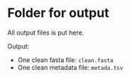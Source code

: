 # Folder for output
All output files is put here.

Output:

* One clean fasta file: `clean.fasta`
* One clean metadata file: `metada.tsv`
